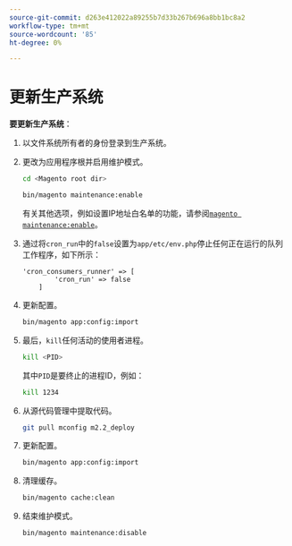 ```yaml
---
source-git-commit: d263e412022a89255b7d33b267b696a8bb1bc8a2
workflow-type: tm+mt
source-wordcount: '85'
ht-degree: 0%

---
```

# 更新生产系统

**要更新生产系统**：

1. 以文件系统所有者的身份登录到生产系统。
1. 更改为应用程序根并启用维护模式。

   ```bash
   cd <Magento root dir>
   ```

   ```bash
   bin/magento maintenance:enable
   ```

   有关其他选项，例如设置IP地址白名单的功能，请参阅[`magento maintenance:enable`](../installation/tutorials/maintenance-mode.md)。

1. 通过将`cron_run`中的`false`设置为`app/etc/env.php`停止任何正在运行的队列工作程序，如下所示：

   ```php?start_inline=1
   'cron_consumers_runner' => [
           'cron_run' => false
       ]
   ```

1. 更新配置。

   ```bash
   bin/magento app:config:import
   ```

1. 最后，`kill`任何活动的使用者进程。

   ```bash
   kill <PID>
   ```

   其中`PID`是要终止的进程ID，例如：

   ```bash
   kill 1234
   ```

1. 从源代码管理中提取代码。

   ```bash
   git pull mconfig m2.2_deploy
   ```

1. 更新配置。

   ```bash
   bin/magento app:config:import
   ```

1. 清理缓存。

   ```bash
   bin/magento cache:clean
   ```

1. 结束维护模式。

   ```bash
   bin/magento maintenance:disable
   ```
